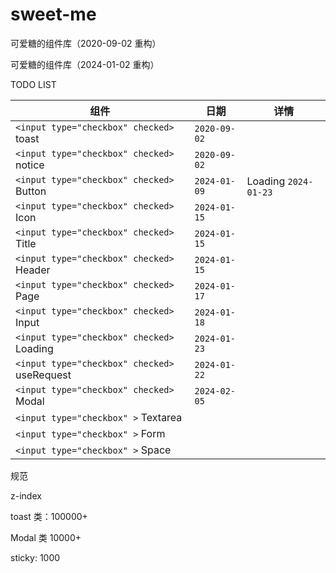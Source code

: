 # sweet-me

可爱糖的组件库（2020-09-02 重构）

可爱糖的组件库（2024-01-02 重构）

TODO LIST

| 组件                                           | 日期           | 详情                   |
| ---------------------------------------------- | -------------- | ---------------------- |
| `<input type="checkbox" checked>` toast      | `2020-09-02` |                        |
| `<input type="checkbox" checked>` notice     | `2020-09-02` |                        |
| `<input type="checkbox" checked>` Button     | `2024-01-09` | Loading `2024-01-23` |
| `<input type="checkbox" checked>` Icon       | `2024-01-15` |                        |
| `<input type="checkbox" checked>` Title      | `2024-01-15` |                        |
| `<input type="checkbox" checked>` Header     | `2024-01-15` |                        |
| `<input type="checkbox" checked>` Page       | `2024-01-17` |                        |
| `<input type="checkbox" checked>` Input      | `2024-01-18` |                        |
| `<input type="checkbox" checked>` Loading    | `2024-01-23` |                        |
| `<input type="checkbox" checked>` useRequest | `2024-01-22` |                        |
| `<input type="checkbox" checked>` Modal      | `2024-02-05` |                        |
| `<input type="checkbox" >` Textarea          |                |                        |
| `<input type="checkbox" >` Form              |                |                        |
| `<input type="checkbox" >` Space             |                |                        |

规范

z-index

toast 类：100000+

Modal 类 10000+

sticky: 1000

